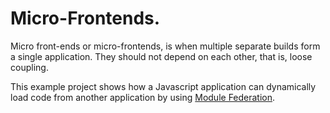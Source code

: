 <h1> Micro-Frontends. </h1>

Micro front-ends or micro-frontends, is when multiple separate builds form a single application. They should not depend on each other, that is, loose coupling.

This example project shows how a Javascript application can dynamically load code from another application by using [Module Federation](https://webpack.js.org/concepts/module-federation/).

